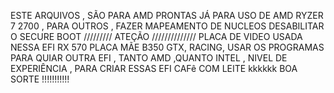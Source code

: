 ESTE ARQUIVOS , SÃO PARA AMD PRONTAS JÁ PARA USO DE AMD RYZER 7 2700  ,
PARA OUTROS , FAZER MAPEAMENTO DE NUCLEOS
DESABILITAR O SECURE BOOT 
///////// ATEÇÃO //////////////
PLACA DE VIDEO USADA NESSA EFI
 RX 570 
 PLACA MÃE  B350 GTX,
 RACING,
 USAR OS PROGRAMAS PARA QUIAR OUTRA EFI , TANTO AMD ,QUANTO INTEL , NIVEL DE EXPERIÊNCIA  , PARA CRIAR ESSAS EFI 
 CAFê COM LEITE  kkkkkk
  BOA SORTE !!!!!!!!!!!
